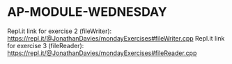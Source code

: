 # AP-MODULE-WEDNESDAY
Repl.it link for exercise 2 (fileWriter): https://repl.it/@JonathanDavies/mondayExercises#fileWriter.cpp
Repl.it link for exercise 3 (fileReader): https://repl.it/@JonathanDavies/mondayExercises#fileReader.cpp
